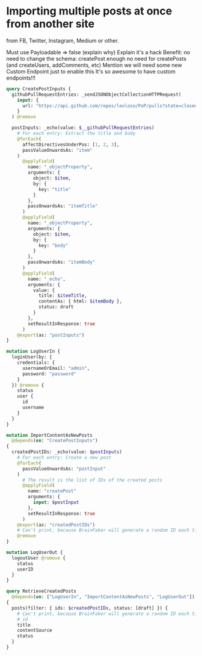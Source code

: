 # Importing multiple posts at once from another site

from FB, Twitter, Instagram, Medium or other.

Must use Payloadable => false (explain why)
Explain it's a hack
Benefit: no need to change the schema:
    createPost enough
    no need for createPosts (and createUsers, addComments, etc)
Mention we will need some new Custom Endpoint just to enable this
    It's so awesome to have custom endpoints!!!

```graphql
query CreatePostInputs {
  githubPullRequestEntries: _sendJSONObjectCollectionHTTPRequest(
    input: {
      url: "https://api.github.com/repos/leoloso/PoP/pulls?state=closed&per_page=2&page=75"
    }
  ) @remove

  postInputs: _echo(value: $__githubPullRequestEntries)
    # For each entry: Extract the title and body
    @forEach(
      affectDirectivesUnderPos: [1, 2, 3],
      passValueOnwardsAs: "item"
    )
      @applyField(
        name: "_objectProperty",
        arguments: {
          object: $item,
          by: {
            key: "title"
          }
        },
        passOnwardsAs: "itemTitle"
      )
      @applyField(
        name: "_objectProperty",
        arguments: {
          object: $item,
          by: {
            key: "body"
          }
        },
        passOnwardsAs: "itemBody"
      )
      @applyField(
        name: "_echo",
        arguments: {
          value: {
            title: $itemTitle,
            contentAs: { html: $itemBody },
            status: draft
          }
        },
        setResultInResponse: true
      )
    @export(as: "postInputs")
}

mutation LogUserIn {
  loginUser(by: {
    credentials: {
      usernameOrEmail: "admin",
      password: "password"
    }
  }) @remove {
    status
    user {
      id
      username
    }
  }
}

mutation ImportContentAsNewPosts
  @depends(on: "CreatePostInputs")
{
  createdPostIDs: _echo(value: $postInputs)
    # For each entry: Create a new post
    @forEach(
      passValueOnwardsAs: "postInput"
    )
      # The result is the list of IDs of the created posts
      @applyField(
        name: "createPost"
        arguments: {
          input: $postInput
        },
        setResultInResponse: true
      )
    @export(as: "createdPostIDs")
    # Can't print, because BrainFaker will generate a random ID each time
    @remove
}

mutation LogUserOut {
  logoutUser @remove {
    status
    userID
  }
}

query RetrieveCreatedPosts
  @depends(on: ["LogUserIn", "ImportContentAsNewPosts", "LogUserOut"])
{
  posts(filter: { ids: $createdPostIDs, status: [draft] }) {
    # Can't print, because BrainFaker will generate a random ID each time
    # id
    title
    contentSource
    status
  }
}
```
